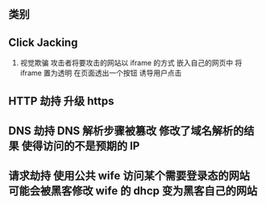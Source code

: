 ## 类别

## Click Jacking

1. 视觉欺骗 攻击者将要攻击的网站以 iframe 的方式 嵌入自己的网页中 将 iframe 置为透明 在页面透出一个按钮 诱导用户点击

## HTTP 劫持 升级 https

## DNS 劫持 DNS 解析步骤被篡改 修改了域名解析的结果 使得访问的不是预期的 IP

## 请求劫持 使用公共 wife 访问某个需要登录态的网站 可能会被黑客修改 wife 的 dhcp 变为黑客自己的网站
